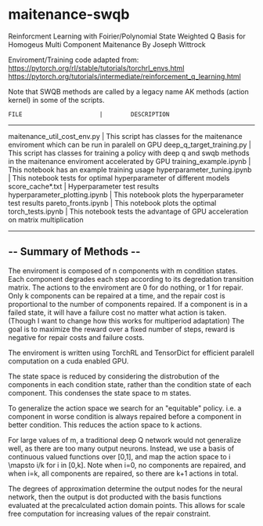 # maitenance-swqb
Reinforcment Learning with Foirier/Polynomial State Weighted Q Basis for Homogeus Multi Component Maitenance
By Joseph Wittrock

Enviroment/Training code adapted from:
https://pytorch.org/rl/stable/tutorials/torchrl_envs.html
https://pytorch.org/tutorials/intermediate/reinforcement_q_learning.html


Note that SWQB methods are called by a legacy name AK methods (action kernel) in some of the scripts.



    FILE                      |        DESCRIPTION
----------------------------------------------------------------------
maitenance_util_cost_env.py   |  This script has classes for the maitenance enviroment which can be run in paralell on GPU
deep_q_target_training.py     |  This script has classes for training a policy with deep q and swqb methods in the maitenance enviroment accelerated by GPU
training_example.ipynb        |  This notebook has an example training usage
hyperparameter_tuning.ipynb   |  This notebook tests for optimal hyperparameter of different models
score_cache*.txt              |  Hyperparameter test results
hyperparameter_plotting.ipynb |  This notebook plots the hyperparameter test results
pareto_fronts.ipynb           |  This notebook plots the optimal 
torch_tests.ipynb             |  This notebook tests the advantage of GPU acceleration on matrix multiplication






------------------------
-- Summary of Methods --
------------------------

The enviroment is composed of n components with m condition states. Each component degrades each step according to its degredation transition matrix. 
The actions to the enviroment are 0 for do nothing, or 1 for repair.
Only k components can be repaired at a time, and the repair cost is proportional to the number of components repaired.
If a component is in a failed state, it will have a failure cost no matter what action is taken. (Though I want to change how this works for multiperiod adaptation)
The goal is to maximize the reward over a fixed number of steps, reward is negative for repair costs and failure costs.

The enviroment is written using TorchRL and TensorDict for efficient paralell computation on a cuda enabled GPU.

The state space is reduced by considering the distrobution of the components in each condition state, rather than the condition state of each component.
This condenses the state space to m states.

To generalize the action space we search for an "equitable" policy. i.e. a component in worse condition is always repaired before a component in better condition.
This reduces the action space to k actions.

For large values of m, a traditional deep Q network would not generalize well, as there are too many output neurons.
Instead, we use a basis of continuous valued functions over [0,1], and map the action space to i \mapsto i/k for i in [0,k]. 
Note when i=0, no components are repaired, and when i=k, all components are repaired, so there are k+1 actions in total.

The degrees of approximation determine the output nodes for the neural network, then the output is dot producted with the basis functions evaluated at the precalculated action domain points.
This allows for scale free computation for increasing values of the repair constraint.